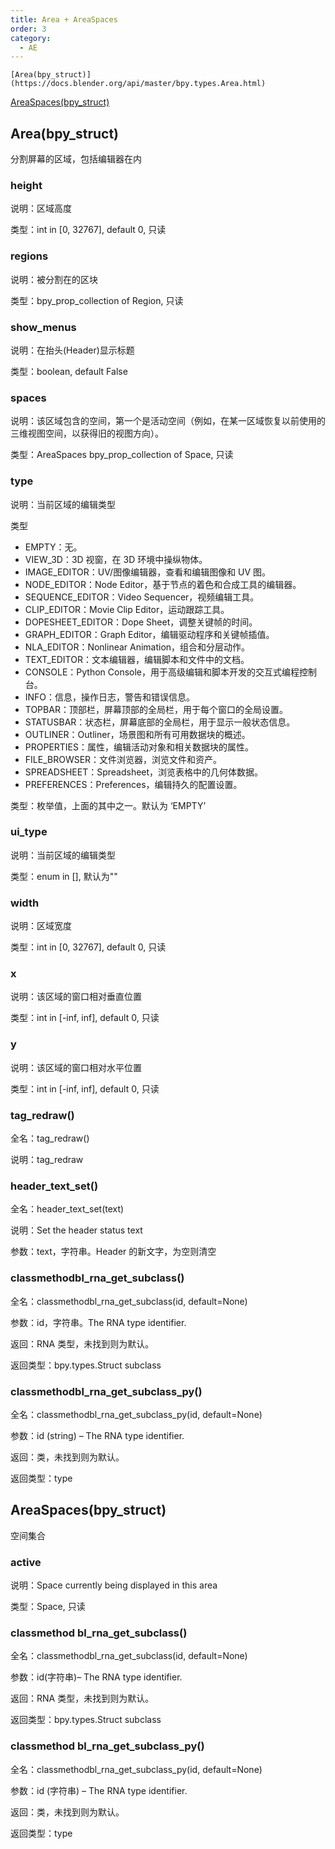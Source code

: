 ```yaml
---
title: Area + AreaSpaces
order: 3
category:
  - AE
---
```


    [Area(bpy_struct)](https://docs.blender.org/api/master/bpy.types.Area.html)

[AreaSpaces(bpy_struct)](https://docs.blender.org/api/master/bpy.types.AreaSpaces.html)

## Area(bpy_struct)

分割屏幕的区域，包括编辑器在内

### height

说明：区域高度

类型：int in [0, 32767], default 0, 只读

### regions

说明：被分割在的区块

类型：bpy_prop_collection of Region, 只读

### show_menus

说明：在抬头(Header)显示标题

类型：boolean, default False

### spaces

说明：该区域包含的空间，第一个是活动空间（例如，在某一区域恢复以前使用的三维视图空间，以获得旧的视图方向）。

类型：AreaSpaces bpy_prop_collection of Space, 只读

### type

说明：当前区域的编辑类型

类型

- EMPTY：无。
- VIEW_3D：3D 视窗，在 3D 环境中操纵物体。
- IMAGE_EDITOR：UV/图像编辑器，查看和编辑图像和 UV 图。
- NODE_EDITOR：Node Editor，基于节点的着色和合成工具的编辑器。
- SEQUENCE_EDITOR：Video Sequencer，视频编辑工具。
- CLIP_EDITOR：Movie Clip Editor，运动跟踪工具。
- DOPESHEET_EDITOR：Dope Sheet，调整关键帧的时间。
- GRAPH_EDITOR：Graph Editor，编辑驱动程序和关键帧插值。
- NLA_EDITOR：Nonlinear Animation，组合和分层动作。
- TEXT_EDITOR：文本编辑器，编辑脚本和文件中的文档。
- CONSOLE：Python Console，用于高级编辑和脚本开发的交互式编程控制台。
- INFO：信息，操作日志，警告和错误信息。
- TOPBAR：顶部栏，屏幕顶部的全局栏，用于每个窗口的全局设置。
- STATUSBAR：状态栏，屏幕底部的全局栏，用于显示一般状态信息。
- OUTLINER：Outliner，场景图和所有可用数据块的概述。
- PROPERTIES：属性，编辑活动对象和相关数据块的属性。
- FILE_BROWSER：文件浏览器，浏览文件和资产。
- SPREADSHEET：Spreadsheet，浏览表格中的几何体数据。
- PREFERENCES：Preferences，编辑持久的配置设置。

类型：枚举值，上面的其中之一。默认为 ‘EMPTY’

### ui_type

说明：当前区域的编辑类型

类型：enum in [], 默认为""

### width

说明：区域宽度

类型：int in [0, 32767], default 0, 只读

### x

说明：该区域的窗口相对垂直位置

类型：int in [-inf, inf], default 0, 只读

### y

说明：该区域的窗口相对水平位置

类型：int in [-inf, inf], default 0, 只读

### tag_redraw()

全名：tag_redraw()

说明：tag_redraw

### header_text_set()

全名：header_text_set(text)

说明：Set the header status text

参数：text，字符串。Header 的新文字，为空则清空

### classmethodbl_rna_get_subclass()

全名：classmethodbl_rna_get_subclass(id, default=None)

参数：id，字符串。The RNA type identifier.

返回：RNA 类型，未找到则为默认。

返回类型：bpy.types.Struct subclass

### classmethodbl_rna_get_subclass_py()

全名：classmethodbl_rna_get_subclass_py(id, default=None)

参数：id (string) – The RNA type identifier.

返回：类，未找到则为默认。

返回类型：type

## AreaSpaces(bpy_struct)

空间集合

### active

说明：Space currently being displayed in this area

类型：Space, 只读

### classmethod bl_rna_get_subclass()

全名：classmethodbl_rna_get_subclass(id, default=None)

参数：id(字符串)– The RNA type identifier.

返回：RNA 类型，未找到则为默认。

返回类型：bpy.types.Struct subclass

### classmethod bl_rna_get_subclass_py()

全名：classmethodbl_rna_get_subclass_py(id, default=None)

参数：id (字符串) – The RNA type identifier.

返回：类，未找到则为默认。

返回类型：type
